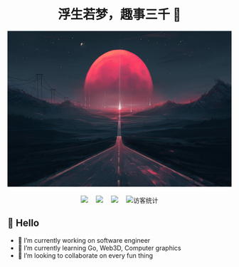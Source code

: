 <h1 align="center">浮生若梦，趣事三千 🗻</h1>
<div align="center"><img order-radius="100px" height="350px" src="https://github.com/wizardAEI/blog-images/blob/main/t01abc6e061cae27bc3.jpg" alt=""/></div>
<br>
<div align="center">
  <a href="https://juejin.cn/user/3457299575741608"><img src="https://img.shields.io/badge/JueJin-博客-1e80ff"></a>&emsp;
  <a href="https://gitee.com/wizardAEI"><img src="https://img.shields.io/badge/gitee-国内仓库-c71d23"></a>&emsp;
  <a href="https://space.bilibili.com/434118077"><img src="https://img.shields.io/badge/bilibili-B%E7%AB%99-ff69b4"></a>&emsp;
  <img src="https://visitor-badge.glitch.me/badge?page_id=wizardAEI" alt="访客统计" />
</div>

## 🧙 Hello

- 🔭 I’m currently working on software engineer
- 🌱 I’m currently learning Go, Web3D, Computer graphics
- 👯 I’m looking to collaborate on every fun thing

<!-- 比较好的开源项目卡片 -->
<!--
<a href="https://github.com/sun0225SUN/Student-Data-Vision">
  <img src="https://github-readme-stats.vercel.app/api/pin/?username=sun0225SUN&repo=Student-Data-Vision&theme=dark&bg_color=0d1117&hide_border=true" /></a>
</div>
-->


